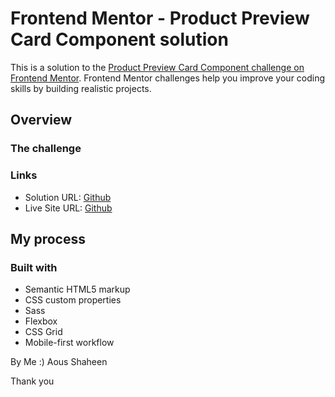 # Frontend Mentor - Product Preview Card Component solution

This is a solution to the [Product Preview Card Component challenge on Frontend Mentor](https://www.frontendmentor.io/challenges/Product-preview-card-component). Frontend Mentor challenges help you improve your coding skills by building realistic projects. 

## Overview

### The challenge

### Links

- Solution URL: [Github](https://github.com/Shaheen121/Product-preview-card-component)
- Live Site URL: [Github](https://shaheen121.github.io/Product-preview-card-component/)

## My process

### Built with

- Semantic HTML5 markup
- CSS custom properties
- Sass
- Flexbox
- CSS Grid
- Mobile-first workflow

By Me :)
Aous Shaheen

Thank you
